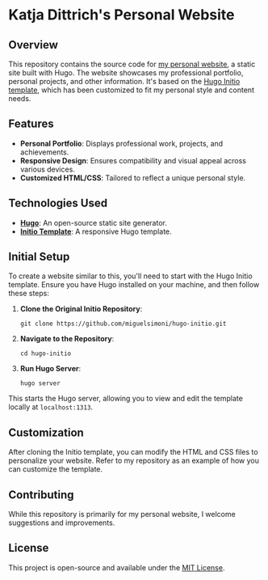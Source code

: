# Katja Dittrich's Personal Website

## Overview
This repository contains the source code for [my personal website](http://www.dittrichkatja.com), a static site built with Hugo. The website showcases my professional portfolio, personal projects, and other information. It's based on the [Hugo Initio template](https://www.gettemplate.com/), which has been customized to fit my personal style and content needs. 

## Features
- **Personal Portfolio**: Displays professional work, projects, and achievements.
- **Responsive Design**: Ensures compatibility and visual appeal across various devices.
- **Customized HTML/CSS**: Tailored to reflect a unique personal style.

## Technologies Used
- [**Hugo**](https://gohugo.io/): An open-source static site generator.
- [**Initio Template**](https://www.gettemplate.com/): A responsive Hugo template.

## Initial Setup
To create a website similar to this, you'll need to start with the Hugo Initio template. Ensure you have Hugo installed on your machine, and then follow these steps:

1. **Clone the Original Initio Repository**: 

    ```git clone https://github.com/miguelsimoni/hugo-initio.git```


2. **Navigate to the Repository**:

    ```cd hugo-initio```


3. **Run Hugo Server**:

    ```hugo server```


This starts the Hugo server, allowing you to view and edit the template locally at `localhost:1313`.

## Customization
After cloning the Initio template, you can modify the HTML and CSS files to personalize your website. Refer to my repository as an example of how you can customize the template.

## Contributing
While this repository is primarily for my personal website, I welcome suggestions and improvements. 

## License
This project is open-source and available under the [MIT License](LICENSE).
